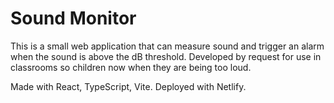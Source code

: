 # Sound Monitor

This is a small web application that can measure sound and trigger an alarm when the sound is above the dB threshold.
Developed by request for use in classrooms so children now when they are being too loud.

Made with React, TypeScript, Vite. Deployed with Netlify.